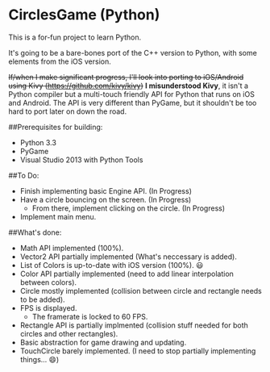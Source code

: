 CirclesGame (Python)
===========

This is a for-fun project to learn Python.

It's going to be a bare-bones port of the C++ version to Python, with some elements from the iOS version.

~~If/when I make significant progress, I'll look into porting to iOS/Android using Kivy (https://github.com/kivy/kivy)~~
**I misunderstood Kivy**, it isn't a Python compiler but a multi-touch friendly API for Python that runs on iOS and Android. The API is very different than PyGame, but it shouldn't be too hard to port later on down the road.

##Prerequisites for building:
* Python 3.3
* PyGame
* Visual Studio 2013 with Python Tools

##To Do:
* Finish implementing basic Engine API. (In Progress)
* Have a circle bouncing on the screen. (In Progress)
	* From there, implement clicking on the circle. (In Progress)
* Implement main menu.

##What's done:
* Math API implemented (100%).
* Vector2 API partially implemented (What's neccessary is added).
* List of Colors is up-to-date with iOS version (100%). :smiley:
* Color API partially implemented (need to add linear interpolation between colors).
* Circle mostly implemented (collision between circle and rectangle needs to be added).
* FPS is displayed.
	* The framerate is locked to 60 FPS.
* Rectangle API is partially implmented (collision stuff needed for both circles and other rectangles).
* Basic abstraction for game drawing and updating.
* TouchCircle barely implemented. (I need to stop partially implementing things... :smile:)
